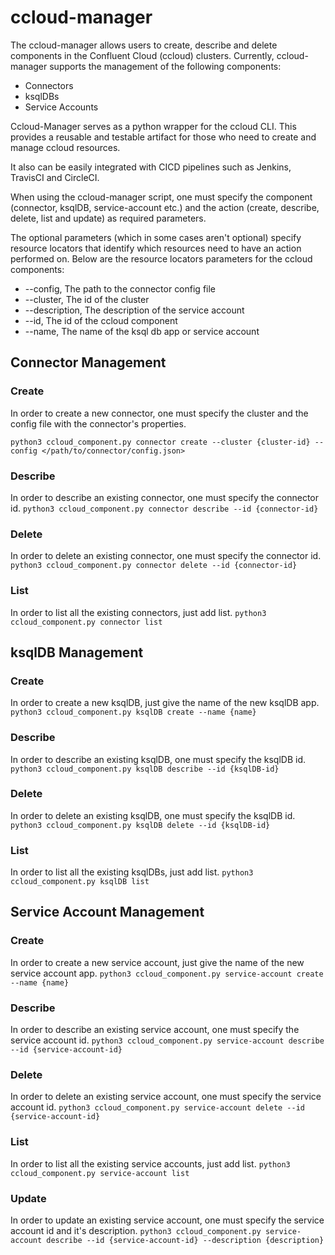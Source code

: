 # ccloud-manager

The ccloud-manager allows users to create, describe and delete components in the Confluent Cloud (ccloud) clusters. 
Currently, ccloud-manager supports the management of the following components:

* Connectors
* ksqlDBs
* Service Accounts

Ccloud-Manager serves as a python wrapper for the ccloud CLI. 
This provides a reusable and testable artifact for those who need to create and manage ccloud resources.

It also can be easily integrated with CICD pipelines such as Jenkins, TravisCI and CircleCI. 

When using the ccloud-manager script, one must specify the component (connector, ksqlDB, service-account etc.)
and the action (create, describe, delete, list and update) as required parameters. 

The optional parameters (which in some cases aren't optional) specify resource locators that identify which resources need to have an action performed on.
Below are the resource locators parameters for the ccloud components:

* --config, The path to the connector config file 
* --cluster,  The id of the cluster
* --description, The description of the service account
* --id,  The id of the ccloud component
* --name, The name of the ksql db app or service account  

## Connector Management

### Create
In order to create a new connector, one must specify the cluster and the config file with the connector's properties.

`python3 ccloud_component.py connector create --cluster {cluster-id} --config </path/to/connector/config.json>`

### Describe
In order to describe an existing connector, one must specify the connector id.
`python3 ccloud_component.py connector describe --id {connector-id}`

### Delete
In order to delete an existing connector, one must specify the connector id.
`python3 ccloud_component.py connector delete --id {connector-id}`

### List 
In order to list all the existing connectors, just add list.
`python3 ccloud_component.py connector list`

## ksqlDB Management

### Create
In order to create a new ksqlDB, just give the name of the new ksqlDB app.
`python3 ccloud_component.py ksqlDB create --name {name}`

### Describe
In order to describe an existing ksqlDB, one must specify the ksqlDB id.
`python3 ccloud_component.py ksqlDB describe --id {ksqlDB-id}`

### Delete
In order to delete an existing ksqlDB, one must specify the ksqlDB id.
`python3 ccloud_component.py ksqlDB delete --id {ksqlDB-id}`

### List 
In order to list all the existing ksqlDBs, just add list.
`python3 ccloud_component.py ksqlDB list`

## Service Account Management

### Create
In order to create a new service account, just give the name of the new service account app.
`python3 ccloud_component.py service-account create --name {name}`

### Describe
In order to describe an existing service account, one must specify the service account id.
`python3 ccloud_component.py service-account describe --id {service-account-id}`

### Delete
In order to delete an existing service account, one must specify the service account id.
`python3 ccloud_component.py service-account delete --id {service-account-id}`

### List 
In order to list all the existing service accounts, just add list.
`python3 ccloud_component.py service-account list`

### Update 
In order to update an existing service account, one must specify the service account id and it's description.
`python3 ccloud_component.py service-account describe --id {service-account-id} --description {description}`

